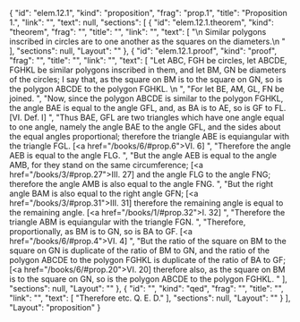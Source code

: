 {
  "id": "elem.12.1",
  "kind": "proposition",
  "frag": "prop.1",
  "title": "Proposition 1.",
  "link": "",
  "text": null,
  "sections": [
    {
      "id": "elem.12.1.theorem",
      "kind": "theorem",
      "frag": "",
      "title": "",
      "link": "",
      "text": [
        "\n       Similar polygons inscribed in circles are to one another as the squares on the diameters.\n      "
      ],
      "sections": null,
      "Layout": ""
    },
    {
      "id": "elem.12.1.proof",
      "kind": "proof",
      "frag": "",
      "title": "",
      "link": "",
      "text": [
        "Let ABC, FGH be circles, let ABCDE, FGHKL be similar polygons inscribed in them, and let BM, GN be diameters of the circles; I say that, as the square on BM is to the square on GN, so is the polygon ABCDE to the polygon FGHKL. \n      ",
        "For let BE, AM, GL, FN be joined. ",
        "Now, since the polygon ABCDE is similar to the polygon FGHKL, the angle BAE is equal to the angle GFL, and, as BA is to AE, so is GF to FL. [VI. Def. I] ",
        "Thus BAE, GFL are two triangles which have one angle equal to one angle, namely the angle BAE to the angle GFL, and the sides about the equal angles proportional; therefore the triangle ABE is equiangular with the triangle FGL. [<a href=\"/books/6/#prop.6\">VI. 6</a>] ",
        "Therefore the angle AEB is equal to the angle FLG. ",
        "But the angle AEB is equal to the angle AMB, for they stand on the same circumference; [<a href=\"/books/3/#prop.27\">III. 27</a>] and the angle FLG to the angle FNG; therefore the angle AMB is also equal to the angle FNG. ",
        "But the right angle BAM is also equal to the right angle GFN; [<a href=\"/books/3/#prop.31\">III. 31</a>] therefore the remaining angle is equal to the remaining angle. [<a href=\"/books/1/#prop.32\">I. 32</a>] ",
        "Therefore the triangle ABM is equiangular with the triangle FGN. ",
        "Therefore, proportionally, as BM is to GN, so is BA to GF. [<a href=\"/books/6/#prop.4\">VI. 4</a>] ",
        "But the ratio of the square on BM to the square on GN is duplicate of the ratio of BM to GN, and the ratio of the polygon ABCDE to the polygon FGHKL is duplicate of the ratio of BA to GF; [<a href=\"/books/6/#prop.20\">VI. 20</a>] therefore also, as the square on BM is to the square on GN, so is the polygon ABCDE to the polygon FGHKL. "
      ],
      "sections": null,
      "Layout": ""
    },
    {
      "id": "",
      "kind": "qed",
      "frag": "",
      "title": "",
      "link": "",
      "text": [
        "Therefore etc. Q. E. D."
      ],
      "sections": null,
      "Layout": ""
    }
  ],
  "Layout": "proposition"
}
